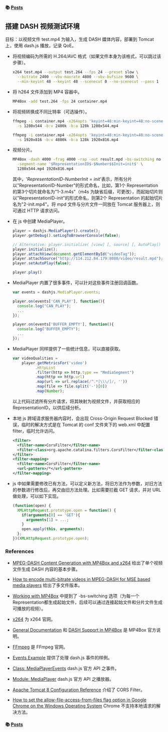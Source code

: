 #### &#x1F4DA; [Posts](./)

## 搭建 DASH 视频测试环境

目标：以视频文件 test.mp4 为输入，生成 DASH 媒体内容，部署到 Tomcat 上，使用 dash.js 播放，记录 QoE。

- 将视频编码为所需的 H.264/AVC 格式（如果文件本身为该格式，可以跳过该步骤）。
  ```bash
  x264 test.mp4 --output test.264 --fps 24 --preset slow \
    --bitrate 2400 --vbv-maxrate 4800 --vbv-bufsize 9600 \
    --min-keyint 48 --keyint 48 --scenecut 0 --no-scenecut --pass 1
  ```

- 将 h264 文件添加到 MP4 容器中。
  ```bash
  MP4Box -add test.264 -fps 24 container.mp4
  ```

- 将视频转换成不同比特率（可选操作）。
  ```bash
  ffmpeg -i container.mp4 -x264opts 'keyint=48:min-keyint=48:no-scenecut' \
    -s 1280x544 -b:v 2400k -b:a 128k 1280x544.mp4

  ffmpeg -i container.mp4 -x264opts 'keyint=48:min-keyint=48:no-scenecut' \
    -s 1920x816 -b:v 4800k -b:a 128k 1920x816.mp4
  ```

- 视频分片。
  ```bash
  MP4Box -dash 4000 -frag 4000 -rap -out result.mpd -bs-switching no \
    -segment-name '$RepresentationID$-$Number$$Init=init$' \
    1280x544.mp4 1920x816.mp4
  ```

	其中，'$RepresentationID$-$Number$$Init=init$'表示，所有分片以"RepresentationID-Number"的形式命名，比如，第1个 Representation 的第3个切片就命名为"1-3.m4s"（m4s 为缺省后缀，可更改），而起始切片则以"RepresentationID-init"的形式命名，则第2个 Representation 的起始切片名为"2-init.mp4"。将 mpd 文件与分片文件一同放在 Tomcat 服务器上，则可通过 HTTP 请求访问。

- 在 js 中创建 MediaPlayer。
  ```javascript
  player = dashjs.MediaPlayer().create();
  player.getDebug().setLogToBrowserConsole(false);

  // Alternative: player.initialize( [view] [, source] [, AutoPlay])
  player.initialize();
  player.attachView(document.getElementById("videoTag"));
  player.attachSource("http://114.212.84.179:8080/video/result.mpd");
  player.setAutoPlay(false);

  player.play()
  ```

- MediaPlayer 内置了很多事件，可以针对这些事件注册回调函数。
  ```javascript
  var events = dashjs.MediaPlayer.events;

  player.on(events['CAN_PLAY'], function(){
    console.log("CAN_PLAY");
    ...
  });

  player.on(events['BUFFER_EMPTY'], function(){
    console.log("BUFFER_EMPTY");
    ...
  });
  ```

- MediaPlayer 同样提供了一些统计信息，可以直接获取。
  ```javascript
  var videoQualities =
      player.getMetricsFor('video')
            .HttpList
            .filter(http => http.type == "MediaSegment")
            .map(http => http.url)
            .map(url => url.replace(/^.*[\\\/]/, ''))
            .map(file => file.split('-')[0])
            .map(Number);
  ```

	以上代码过滤所有分片请求，将其映射为视频文件，并获取相应的 RepresentationID，以供后续分析。

- 本地 js 跨域请求服务器内容时，会出现 Cross-Origin Request Blocked 错误，临时的解决方式是在 Tomcat 的 conf 文件夹下的 web.xml 中配置 filter，临时允许访问。
  ```xml
  <filter>
    <filter-name>CorsFilter</filter-name>
    <filter-class>org.apache.catalina.filters.CorsFilter</filter-class>
  </filter>
  <filter-mapping>
    <filter-name>CorsFilter</filter-name>
    <url-pattern>/*</url-pattern>
  </filter-mapping>
  ```

- js 中如果需要修改已有方法，可以定义新方法，将旧方法作为参数，对旧方法的参数进行修改后，再交由旧方法处理。比如需要拦截 GET 请求，并对 URL 做处理，可以如下实现。
  ```javascript
  (function(open) {
    XMLHttpRequest.prototype.open = function() {
      if(arguments[0] == 'GET'){
        arguments[1] = ...;
      }
      open.apply(this, arguments);
    };
  })(XMLHttpRequest.prototype.open);
  ```

### References

- [MPEG-DASH Content Generation with MP4Box and x264](https://bitmovin.com/mp4box-dash-content-generation-x264/) 给出了单个视频文件生成 DASH 内容的基本步骤。

- [How to encode multi-bitrate videos in MPEG-DASH for MSE based media players](https://tdngan.wordpress.com/2016/11/17/how-to-encode-multi-bitrate-videos-in-mpeg-dash-for-mse-based-media-players/) 给出了多文件版本。

- [Working with MP4Box]() 中提到了 -bs-switching 选项（为每一个Representation都生成起始文件，后续可以通过连接起始文件和分片文件生成可播放的视频）。

- [x264](https://www.videolan.org/developers/x264.html) 为 x264 官网。

- [General Documentation](https://gpac.wp.imt.fr/mp4box/mp4box-documentation/) 和 [DASH Support in MP4Box](https://gpac.wp.imt.fr/mp4box/dash/) 是 MP4Box 官方说明。

- [FFmpeg](http://ffmpeg.org/) 是 FFmpeg 官网。

- [Events Example](http://dashif.org/reference/players/javascript/nightly/dash.js/samples/getting-started-basic-embed/listening-to-events.html) 提供了处理 dash.js 事件的样例。

- [Class: MediaPlayerEvents](http://cdn.dashjs.org/latest/jsdoc/MediaPlayerEvents.html) dash.js 官方 API 之事件。

- [Module: MediaPlayer](http://cdn.dashjs.org/latest/jsdoc/module-MediaPlayer.html) dash.js 官方 API 之播放器。

- [Apache Tomcat 8 Configuration Reference](http://tomcat.apache.org/tomcat-8.5-doc/config/filter.html) 介绍了 CORS Filter。

- [How to set the allow-file-access-from-files flag option in Google Chrome on the Windows Operating System](http://www.chrome-allow-file-access-from-file.com/windows.html) Chrome 不支持本地请求的解决方法。

#### &#x1F4DA; [Posts](./)